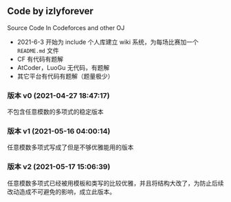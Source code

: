 ## Code by izlyforever

Source Code In Codeforces and other OJ

- 2021-6-3 开始为 include 个人库建立 wiki 系统，为每场比赛加一个 `README.md` 文件
- CF 有代码有题解
- AtCoder，LuoGu 无代码，有题解
- 其它平台有代码有题解（题量极少）

### 版本 v0 (2021-04-27 18:47:17)

不包含任意模数的多项式的稳定版本

### 版本 v1 (2021-05-16 04:00:14)

任意模数多项式写成了但是不够优雅能用的版本

### 版本 v2 (2021-05-17 15:06:39)

任意模数多项式已经被用模板和类写的比较优雅，并且将结构大改了，为防止后续改动造成不可避免的影响，成立此版本。